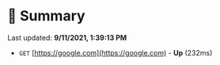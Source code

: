 # 📖 Summary
Last updated: **9/11/2021, 1:39:13 PM**

- `GET` [https://google.com](https://google.com) - **Up** (232ms)
